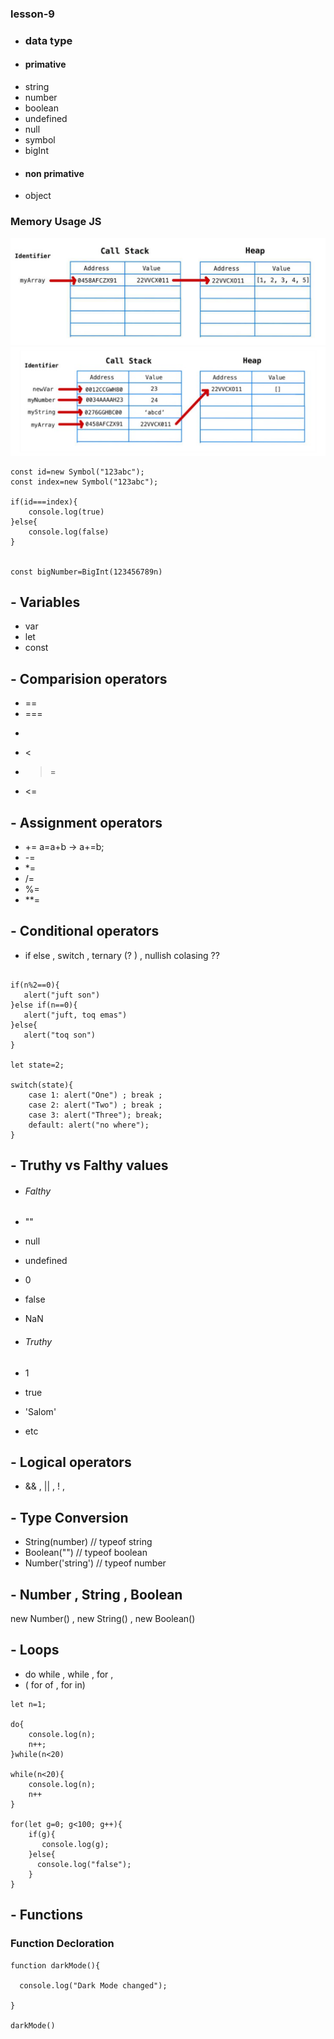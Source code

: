 ### lesson-9
- ###  data type
- #### primative
- string
- number
- boolean
- undefined
- null
- symbol
- bigInt
- #### non primative
- object


### Memory Usage JS

![alt text](image.png)
![alt text](image-1.png)

```
const id=new Symbol("123abc");
const index=new Symbol("123abc");

if(id===index){
    console.log(true)
}else{
    console.log(false)  
}


const bigNumber=BigInt(123456789n)

```
## - Variables
- var 
- let 
- const
## - Comparision operators
- ==
- ===
- >
- < 
- >=
- <=

## - Assignment operators
- +=  a=a+b -> a+=b;
- -=
- *=
- /=
- %=
- **=

## - Conditional operators
- if else , switch , ternary (? ) , nullish colasing ?? 

```

if(n%2==0){
   alert("juft son")
}else if(n==0){
   alert("juft, toq emas")
}else{
   alert("toq son")
}

let state=2;

switch(state){
    case 1: alert("One") ; break ;
    case 2: alert("Two") ; break ;
    case 3: alert("Three"); break;
    default: alert("no where");
}

```


## - Truthy vs Falthy values
- ###### Falthy
- ""
- null
- undefined
- 0
- false
- NaN

- ###### Truthy
- 1
- true
- 'Salom'
- etc

## - Logical operators
- && , || , ! , 
## - Type Conversion
- String(number) // typeof string
- Boolean("") // typeof boolean
- Number('string') // typeof number
## - Number , String , Boolean
new Number() , new String() , new Boolean()
## - Loops
- do while , while , for ,
- ( for of , for in)

```
let n=1;

do{
    console.log(n);
    n++;
}while(n<20)

while(n<20){
    console.log(n);
    n++
}

for(let g=0; g<100; g++){
    if(g){
       console.log(g);
    }else{
      console.log("false");
    }
}

```

## - Functions

### Function Decloration

```
function darkMode(){

  console.log("Dark Mode changed");
   
}

darkMode()


```




